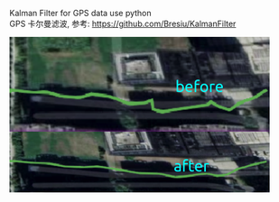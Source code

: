 Kalman Filter for GPS data use python <br/>
GPS 卡尔曼滤波, 参考: https://github.com/Bresiu/KalmanFilter


![](./preview/preview.png)

